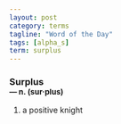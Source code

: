 ```yaml
---
layout: post
category: terms
tagline: "Word of the Day"
tags: [alpha_s]
term: surplus
---
```


<h3>Surplus<br/> <small>&mdash; n. (sur<span>&middot;</span>plus)</small></h3>
<p><ol><li>a positive knight</li>
</ol></p>
